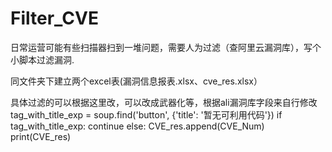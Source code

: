 # Filter_CVE
日常运营可能有些扫描器扫到一堆问题，需要人为过滤（查阿里云漏洞库），写个小脚本过滤漏洞.

同文件夹下建立两个excel表(漏洞信息报表.xlsx、cve_res.xlsx）

具体过滤的可以根据这里改，可以改成武器化等，根据ali漏洞库字段来自行修改
tag_with_title_exp = soup.find('button', {'title': '暂无可利用代码'})
        if tag_with_title_exp:
            continue
        else:
            CVE_res.append(CVE_Num)
            print(CVE_res)
